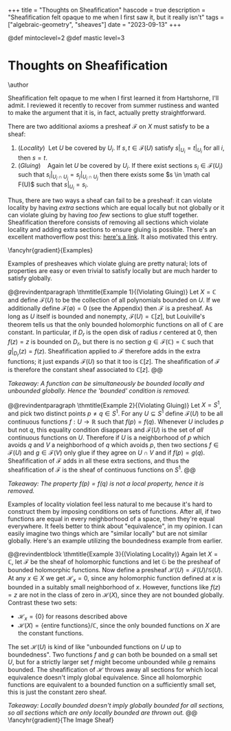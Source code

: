 +++
title = "Thoughts on Sheafification"
hascode = true
description = "Sheafification felt opaque to me when I first saw it, but it really isn't"
tags = ["algebraic-geometry", "sheaves"]
date = "2023-09-13"
+++

@def mintoclevel=2
@def mastic level=3

# Thoughts on Sheafification
\author

Sheafification felt opaque to me when I first learned it from Hartshorne, I'll admit. I reviewed it recently to recover from summer rustiness and wanted to make the argument that it is, in fact, actually pretty straightforward.

There are two additional axioms a presheaf $\mathcal F$ on $X$ must satisfy to be a sheaf:

1. (*Locality*) &nbsp;Let $U$ be covered by $U_i$. If $s,t \in \mathcal F(U)$ satisfy $s|_{U_i} = t|_{U_i}$ for all $i$, then $s = t$.
2. (*Gluing*)  &nbsp;&nbsp; Again let $U$ be covered by $U_i$. If there exist sections $s_i \in \mathcal F(U_i)$ such that $s_i|_{U_i\cap U_j} = s_j|_{U_i \cap U_j}$ then there exists some $s \in \math cal F(U)$ such that $s|_{U_i} = s_i$.

Thus, there are two ways a sheaf can fail to be a presheaf: it can violate locality by having *extra* sections which are equal locally but not globally or it can violate gluing by having *too few* sections to glue stuff together. Sheafification therefore consists of removing all sections which violate locality and adding extra sections to ensure gluing is possible. There's an excellent mathoverflow post this: [here's a link](https://mathoverflow.net/questions/45212/how-should-one-think-about-sheafification-and-the-difference-between-a-sheaf-and). It also motivated this entry.

\fancyhr{gradient}{Examples}

Examples of presheaves which violate gluing are pretty natural; lots of properties are easy or even trivial to satisfy locally but are much harder to satisfy globally.

@@revindentparagraph
  \thmtitle{Example 1}{(Violating Gluing)} Let $X = \mathbb C$ and define $\mathcal F(U)$ to be the collection of all polynomials bounded on $U$. If we additionally define $\mathcal F(\emptyset) = 0$ (see the Appendix) then $\mathcal F$ is a presheaf. As long as $U$ itself is bounded and nonempty, $\mathcal F(U) = \mathbb C[z]$, but Louiville's theorem tells us that the only bounded holomorphic functions on all of $\mathbb C$ are constant. In particular, if $D_r$ is the open disk of radius $r$ centered at $0$, then $f(z) = z$ is bounded on $D_r$, but there is no section $g \in \mathcal F(\mathbb C) = \mathbb C$ such that $g|_{D_r}(z) = f(z)$. Sheafification applied to $\mathcal F$ therefore adds in the extra functions; it just expands $\mathcal F(U)$ so that it too is $\mathbb C[z]$. The sheafification of $\mathcal F$ is therefore the constant sheaf associated to $\mathbb C[z]$.
@@

*Takeaway: A function can be simultaneously be bounded locally and unbounded globally. Hence the 'bounded' condition is removed.*

@@revindentparagraph
  \thmtitle{Example 2}{(Violating Gluing)} Let $X = S^1$, and pick two distinct points $p \neq q \in S^1$. For any $U\subseteq S^1$ define $\mathcal F(U)$ to be all continuous functions $f:U\to \mathbb R$ such that $f(p) = f(q)$. Whenever $U$ includes $p$ but not $q$, this equality condition disappears and $\mathcal F(U)$ is the set of *all* continuous functions on $U$. Therefore if $U$ is a neighborhood of $p$ which avoids $q$ and $V$ a neighborhood of $q$ which avoids $p$, then two sections $f\in \mathcal F(U)$ and $g\in \mathcal F(V)$ only glue if they agree on $U\cap V$ and if $f(p) = g(q)$. Sheafification of $\mathcal F$ adds in all these extra sections, and thus the sheafification of $\mathcal F$ is the sheaf of continuous functions on $S^1$.
@@

*Takeaway: The property $f(p) = f(q)$ is not a local property, hence it is removed.*

Examples of locality violation feel less natural to me because it's hard to construct them by imposing conditions on sets of functions. After all, if two functions are equal in every neighborhood of a space, then they're equal everywhere. It feels better to think about "equivalence", in my opinion. I can easily imagine two things which are "similar locally" but are not similar globally. Here's an example utilizing the boundedness example from earlier.

@@revindentblock
\thmtitle{Example 3}{(Violating Locality)} Again let $X = \mathbb C$, let $\mathcal F$ be the sheaf of holomorphic functions and let $\mathbb G$ be the presheaf of bounded holomorphic functions. Now define a presheaf $\mathcal H(U) = \mathcal F(U)/\mathcal G(U)$. At any $x\in X$ we get $\mathcal H_x = 0$, since any holomorphic function defined at $x$ is bounded in a suitably small neighborhood of $x$. However, functions like $f(z) = z$ are not in the class of zero in $\mathcal H(X)$, since they are not bounded globally. Contrast these two sets:
- $\mathcal H_x = \{0\}$ for reasons described above
- $\mathcal H(X) = \{\text{entire functions}\}/\mathbb C$, since the only bounded functions on $X$ are the constant functions.

The set $\mathcal H(U)$ is kind of like "unbounded functions on $U$ up to boundedness". Two functions $f$ and $g$ can both be bounded on a small set $U$, but for a strictly larger set $f$ might become unbounded while $g$ remains bounded. The sheafification of $\mathcal H$ throws away all sections for which local equivalence doesn't imply global equivalence. Since all holomorphic functions are equivalent to a bounded function on a sufficiently small set, this is just the constant zero sheaf.

*Takeaway: Locally bounded doesn't imply globally bounded for all sections, so all sections which are only locally bounded are thrown out.*
@@
\fancyhr{gradient}{The Image Sheaf}

##
